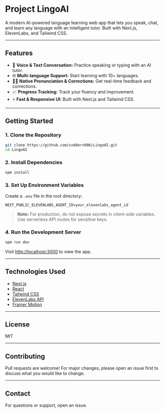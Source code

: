 # Project LingoAI

A modern AI-powered language learning web app that lets you speak, chat, and learn any language with an intelligent tutor. Built with Next.js, ElevenLabs, and Tailwind CSS.

---

## Features

- 🎤 **Voice & Text Conversation:** Practice speaking or typing with an AI tutor.
- 🌐 **Multi-language Support:** Start learning with 10+ languages.
- 🧑‍🏫 **Native Pronunciation & Corrections:** Get real-time feedback and corrections.
- 📈 **Progress Tracking:** Track your fluency and improvement.
- ⚡ **Fast & Responsive UI:** Built with Next.js and Tailwind CSS.

---

## Getting Started

### 1. Clone the Repository

```bash
git clone https://github.com/codderv006/LingoAI.git
cd LingoAI
```

### 2. Install Dependencies

```bash
npm install
```

### 3. Set Up Environment Variables

Create a `.env` file in the root directory:

```
NEXT_PUBLIC_ELEVENLABS_AGENT_ID=your_elevenlabs_agent_id
```

> **Note:** For production, do not expose secrets in client-side variables. Use serverless API routes for sensitive keys.

### 4. Run the Development Server

```bash
npm run dev
```

Visit [http://localhost:3000](http://localhost:3000) to view the app.

---

## Technologies Used

- [Next.js](https://nextjs.org/)
- [React](https://react.dev/)
- [Tailwind CSS](https://tailwindcss.com/)
- [ElevenLabs API](https://elevenlabs.io/)
- [Framer Motion](https://www.framer.com/motion/)

---

## License

MIT

---

## Contributing

Pull requests are welcome! For major changes, please open an issue first to discuss what you would like to change.

---

## Contact

For questions or support, open an issue.
